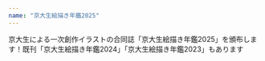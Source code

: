 ```yaml
---
name: "京大生絵描き年鑑2025"
---
```

京大生による一次創作イラストの合同誌「京大生絵描き年鑑2025」を頒布します！既刊「京大生絵描き年鑑2024」「京大生絵描き年鑑2023」もあります
